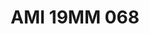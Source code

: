 ---
title: AMI 19MM 068
date: 
draft: false

# descripcion
description : Anillo de plata 925 y microcubics.

materials: Plata 925

color: 

dimensions: 19 mm diámetro

code: 05-28-1235

type: "Anillos"

categories: []

price: $8.710,00

price_eftvo: $7.400,00

# Images
# first image will be shown in the product page
images:
  # - image: "images/path_to_image"
  # La ubicacion de las imagenes es imagenes/Anillos/Anillos.Microcubic/05-28-1235-ami-19mm-068
  - image: "./images/anillos/microcubic/05-28-1235-ami-19mm-068.jpg"
---